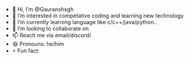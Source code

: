 - 👋 Hi, I’m @Gauranshsgh
- 👀 I’m interested in competative coding and learning new technology
- 🌱 I’m currently learning language like c/c++/java/python.. 
- 💞️ I’m looking to collaborate on 
- 📫 Reach me via email/discord/
- 😄 Pronouns: he/him
- ⚡ Fun fact: 

<!---
Gauranshsgh/Gauranshsgh is a ✨ special ✨ repository because its `README.md` (this file) appears on your GitHub profile.
You can click the Preview link to take a look at your changes.
--->
